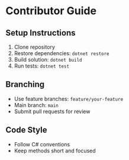 # Contributor Guide

## Setup Instructions
1. Clone repository
2. Restore dependencies: `dotnet restore`
3. Build solution: `dotnet build`
4. Run tests: `dotnet test`

## Branching
- Use feature branches: `feature/your-feature`
- Main branch: `main`
- Submit pull requests for review

## Code Style
- Follow C# conventions
- Keep methods short and focused
